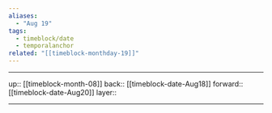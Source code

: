 ```yaml
---
aliases:
  - "Aug 19"
tags:
  - timeblock/date
  - temporalanchor
related: "[[timeblock-monthday-19]]"
---
```




***

up:: [[timeblock-month-08]]
back:: [[timeblock-date-Aug18]]
forward:: [[timeblock-date-Aug20]]
layer:: 

***
